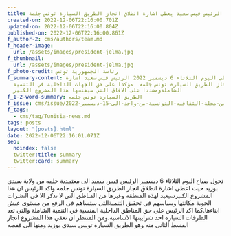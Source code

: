 ```yaml
---
title: الرئيس قيس سعيد يعطي اشارة انطلاق انجاز الطريق السيارة تونس جلمة
created-on: 2022-12-06T22:16:00.701Z
updated-on: 2022-12-06T22:16:00.804Z
published-on: 2022-12-06T22:16:00.861Z
f_author-2: cms/authors/team.md
f_header-image:
  url: /assets/images/president-jelma.jpg
f_thumbnail:
  url: /assets/images/president-jelma.jpg
f_photo-credit: رئاسة الجمهورية تونس
f_summary-content: اعطى اليوم الثلاثاء 6 ديسمبر 2022 الرئيس قيس سعيد اشارة
  انطلاق انجاز الطريق السياره تونس جلمه  مؤكدا على حق الجهات الداخلية في التنمية
  الشاملةومشددا على الافاق التي سيفتحها هذا المشروع الكبير
f_1-2-word-summary: الطريق السياره تونس جلمه
f_issue: cms/issue/العدد-الخامس-من-مجلة-الثقافيه-التونسية-من-واحد-الى-15-ديسمبر-2022.md
f_tags:
  - cms/tag/Tunisia-news.md
tags: posts
layout: "[posts].html"
date: 2022-12-06T22:16:01.071Z
seo:
  noindex: false
  twitter:title: summary
  twitter:card: summary
---
```

تحول صباح اليوم الثلاثاء 6 ديسمبر الرئيس قيس سعيد الى معتمدية جلمه من ولاية سيدي بوزيد حيث اعطى اشارة انطلاق انجاز الطريق السيارة تونس جلمه واكد الرئيس ان هذا المشروع الكبيرسيعيد لهذه المنطقة وغيرها من المناطق التي لا تذكر الا في النشرات الجوية مكانتها وسياسهم في تحقيق التنميةالتي ستساهم في الرفع من مستوى عيش ابناءها.كما اكد الرئيس على حق المناطق الداخلية المنسية في التنمية الشاملة والتي تعد الطرقات السياره احد شرايينها الاساسية.ومن المنتظر ان تعقي هذا المشروع انجاز القسط الثاني منه وهو الطريق السيارة تونس سيدي بوزيد ومنها الى قفصه